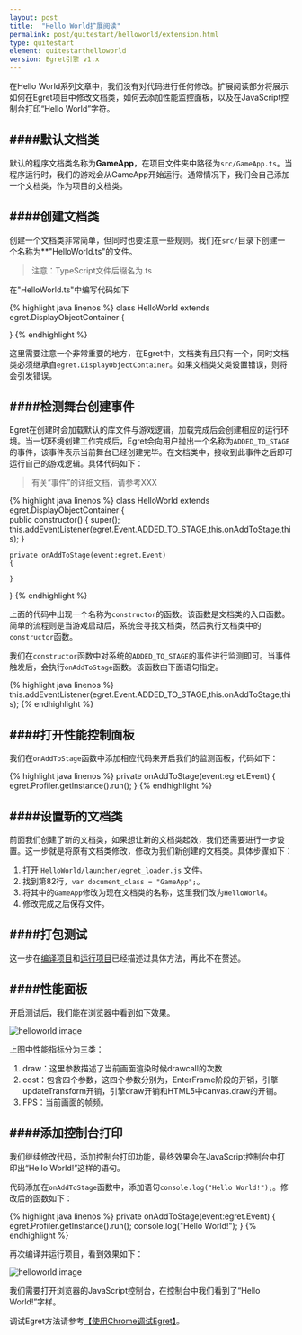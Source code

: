 ```yaml
---
layout: post
title:  "Hello World扩展阅读"
permalink: post/quitestart/helloworld/extension.html
type: quitestart
element: quitestarthelloworld
version: Egret引擎 v1.x
---
```


在Hello World系列文章中，我们没有对代码进行任何修改。扩展阅读部分将展示如何在Egret项目中修改文档类，如何去添加性能监控面板，以及在JavaScript控制台打印“Hello World”字符。

####默认文档类
---

默认的程序文档类名称为**GameApp**，在项目文件夹中路径为`src/GameApp.ts`。当程序运行时，我们的游戏会从GameApp开始运行。通常情况下，我们会自己添加一个文档类，作为项目的文档类。

####创建文档类
---

创建一个文档类非常简单，但同时也要注意一些规则。我们在`src/`目录下创建一个名称为**"HelloWorld.ts"的文件。

>注意：TypeScript文件后缀名为.ts

在"HelloWorld.ts"中编写代码如下

{% highlight java linenos %}
class HelloWorld extends egret.DisplayObjectContainer
{	

}
{% endhighlight %}

这里需要注意一个非常重要的地方，在Egret中，文档类有且只有一个，同时文档类必须继承自`egret.DisplayObjectContainer`。如果文档类父类设置错误，则将会引发错误。

####检测舞台创建事件
---

Egret在创建时会加载默认的库文件与游戏逻辑，加载完成后会创建相应的运行环境。当一切环境创建工作完成后，Egret会向用户抛出一个名称为`ADDED_TO_STAGE`的事件，该事件表示当前舞台已经创建完毕。在文档类中，接收到此事件之后即可运行自己的游戏逻辑。具体代码如下：

>有关“事件”的详细文档，请参考XXX

{% highlight java linenos %}
class HelloWorld extends egret.DisplayObjectContainer
{	
	public constructor() {
        super();
        this.addEventListener(egret.Event.ADDED_TO_STAGE,this.onAddToStage,this);
    }

    private onAddToStage(event:egret.Event)
    {

    }
}
{% endhighlight %}

上面的代码中出现一个名称为`constructor`的函数。该函数是文档类的入口函数。简单的流程则是当游戏启动后，系统会寻找文档类，然后执行文档类中的`constructor`函数。

我们在`constructor`函数中对系统的`ADDED_TO_STAGE`的事件进行监测即可。当事件触发后，会执行`onAddToStage`函数。该函数由下面语句指定。

{% highlight java linenos %}
this.addEventListener(egret.Event.ADDED_TO_STAGE,this.onAddToStage,this);
{% endhighlight %}

####打开性能控制面板
---

我们在`onAddToStage`函数中添加相应代码来开启我们的监测面板，代码如下：

{% highlight java linenos %}
private onAddToStage(event:egret.Event)
{
   	egret.Profiler.getInstance().run();
}
{% endhighlight %}

####设置新的文档类
---
前面我们创建了新的文档类，如果想让新的文档类起效，我们还需要进行一步设置。这一步就是将原有文档类修改，修改为我们新创建的文档类。具体步骤如下：

1. 打开 `HelloWorld/launcher/egret_loader.js` 文件。
2. 找到第82行，`var document_class = "GameApp";`。
3. 将其中的`GameApp`修改为现在文档类的名称，这里我们改为`HelloWorld`。
4. 修改完成之后保存文件。

####打包测试
---
这一步在[编译项目]({{site.baseurl}}/post/quitestart/helloworld/buildpro.html)和[运行项目]({{site.baseurl}}/quitestart/helloworld/runpro.html)已经描述过具体方法，再此不在赘述。

####性能面板
---
开启测试后，我们能在浏览器中看到如下效果。

![helloworld image]({{site.baseurl}}/assets/img/helloworldextension.png)

上图中性能指标分为三类：

1. draw：这里参数描述了当前画面渲染时候drawcall的次数
2. cost：包含四个参数，这四个参数分别为，EnterFrame阶段的开销，引擎updateTransform开销，引擎draw开销和HTML5中canvas.draw的开销。
3. FPS：当前画面的帧频。

####添加控制台打印
---
我们继续修改代码，添加控制台打印功能，最终效果会在JavaScript控制台中打印出“Hello World!”这样的语句。

代码添加在`onAddToStage`函数中，添加语句`console.log("Hello World!");`。修改后的函数如下：

{% highlight java linenos %}
private onAddToStage(event:egret.Event)
{
   	egret.Profiler.getInstance().run();
   	console.log("Hello World!");
}
{% endhighlight %}

再次编译并运行项目，看到效果如下：

![helloworld image]({{site.baseurl}}/assets/img/helloworldextension2.png)

我们需要打开浏览器的JavaScript控制台，在控制台中我们看到了“Hello World!”字样。

调试Egret方法请参考[【使用Chrome调试Egret】]({{site.baseurl}}/post/manual/debug/chromedebug.html)。